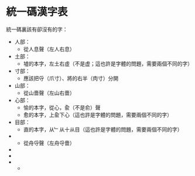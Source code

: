 <h1>統一碼漢字表</h1>

<p>統一碼裏該有卻沒有的字：</p>
<ul>
<li>人部：
<ul>
<li>從人息聲（左人右息）</li>
</ul>
</li>
<li>土部：
<ul>
<li>墟的本字，左土右虛（不是虚；這也許是字體的問題，需要兩個不同的字）</li>
</ul>
</li>

<li>寸部：
<ul>
<li>應該把寽（爪寸）、將的右半（肉寸）分開</li>
</ul>
</li>


<li>山部：
<ul>
<li>從山嗇聲（左山右嗇）</li>
</ul>
</li>

<li>心部：
<ul>
<li>愉的本字，從心，兪（不是俞）聲</li>
<li>愈的本字，上兪下心（這也許是字體的問題，需要兩個不同的字）</li>
</ul>
<li>目部：
<ul>
<li>直的本字，从﹂从十从目（這也許是字體的問題，需要兩個不同的字）</li>
</ul>
</li>
<li>
<ul>
<li>從舟寽聲（左舟寽嗇）</li>
</ul>
</li>

<li></li>
<li></li>
<li>
<ul>
<li></li>
</ul>
</li>
</ul>

